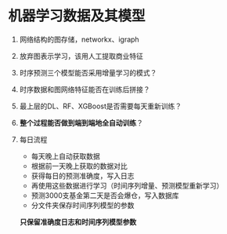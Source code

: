 # 机器学习数据及其模型

1. 网络结构的图存储，networkx、igraph

2. 放弃图表示学习，该用人工提取商业特征

3. 时序预测三个模型能否采用增量学习的模式？

4. 时序数据和图网络特征能否在训练后拼接？

5. 最上层的DL、RF、XGBoost是否需要每天重新训练？

6. **整个过程能否做到端到端地全自动训练**？

7. 每日流程

   - 每天晚上自动获取数据
   - 根据前一天晚上获取的数据对比
   - 获得每日的预测准确度，写入日志
   - 再使用这些数据进行学习（时间序列增量、预测模型重新学习）
   - 预测3000支基金第二天是否会爆仓，写入数据库
   - 分文件夹保存时间序列模型的参数

   **只保留准确度日志和时间序列模型参数**